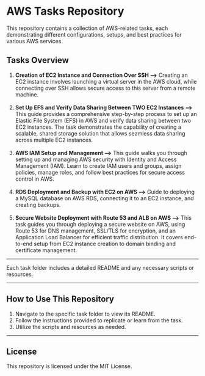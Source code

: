 # AWS Tasks Repository

This repository contains a collection of AWS-related tasks, each demonstrating different configurations, setups, and best practices for various AWS services.

## Tasks Overview

1. **Creation of EC2 Instance and Connection Over SSH -->** Creating an EC2 instance involves launching a virtual server in the AWS cloud, while connecting over SSH allows secure access to this server from a remote machine.<br><br>
2. **Set Up EFS and Verify Data Sharing Between TWO EC2 Instances -->** This guide provides a comprehensive step-by-step process to set up an Elastic File System (EFS) in AWS and verify data sharing between two EC2 instances. The task demonstrates the capability of creating a scalable, shared storage solution that allows seamless data sharing across multiple EC2 instances.<br><br>
3. **AWS IAM Setup and Management -->** This guide walks you through setting up and managing AWS security with Identity and Access Management (IAM). Learn to create IAM users and groups, assign policies, manage roles, and follow best practices for secure access control in AWS.<br><br>
4. **RDS Deployment and Backup with EC2 on AWS -->** Guide to deploying a MySQL database on AWS RDS, connecting it to an EC2 instance, and creating backups.<br><br>
5. **Secure Website Deployment with Route 53 and ALB on AWS -->** This task guides you through deploying a secure website on AWS, using Route 53 for DNS management, SSL/TLS for encryption, and an Application Load Balancer for efficient traffic distribution. It covers end-to-end setup from EC2 instance creation to domain binding and certificate management.

---

Each task folder includes a detailed README and any necessary scripts or resources.<br>


---

## How to Use This Repository

1. Navigate to the specific task folder to view its README.
2. Follow the instructions provided to replicate or learn from the task.
3. Utilize the scripts and resources as needed.

---

## License

This repository is licensed under the MIT License.
